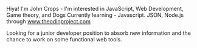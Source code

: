 Hiya! I'm John Crops - I'm interested in JavaScript, Web Development, Game theory, and Dogs
Currently learning - Javascript. JSON, Node.js through www.theodinproject.com

Looking for a junior developer position to absorb new information and the chance to work on some functional web tools.

<!---
suttar2/suttar2 is a ✨ special ✨ repository because its `README.md` (this file) appears on your GitHub profile.
You can click the Preview link to take a look at your changes.
--->
